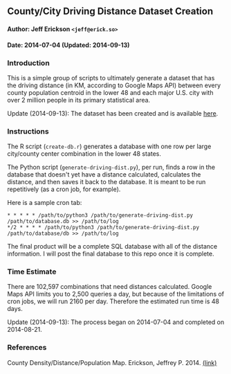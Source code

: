 ## County/City Driving Distance Dataset Creation

#### Author: Jeff Erickson `<jeff@erick.so>`
#### Date: 2014-07-04 (Updated: 2014-09-13)

### Introduction

This is a simple group of scripts to ultimately generate a dataset that has the driving distance (in KM, according to Google Maps API) between every county population centroid in the lower 48 and each major U.S. city with over 2 million people in its primary statistical area.

Update (2014-09-13): The dataset has been created and is available [here](https://raw.githubusercontent.com/jefferickson/county-dendist-map/master/datasets/county-city-driving-dist.csv).

### Instructions

The R script (`create-db.r`) generates a database with one row per large city/county center combination in the lower 48 states.

The Python script (`generate-driving-dist.py`), per run, finds a row in the database that doesn't yet have a distance calculated, calculates the distance, and then saves it back to the database. It is meant to be run repetitively (as a cron job, for example).

Here is a sample cron tab:  
```
* * * * * /path/to/python3 /path/to/generate-driving-dist.py /path/to/database.db >> /path/to/log  
*/2 * * * * /path/to/python3 /path/to/generate-driving-dist.py /path/to/database/db >> /path/to/log
```

The final product will be a complete SQL database with all of the distance information. I will post the final database to this repo once it is complete.

### Time Estimate

There are 102,597 combinations that need distances calculated. Google Maps API limits you to 2,500 queries a day, but because of the limitations of cron jobs, we will run 2160 per day. Therefore the estimated run time is 48 days.

Update (2014-09-13): The process began on 2014-07-04 and completed on 2014-08-21.

### References

County Density/Distance/Population Map. Erickson, Jeffrey P. 2014. [(link)](https://github.com/jefferickson/county-dendist-map)